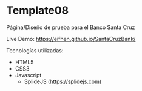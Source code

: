 # Template08

Página/Diseño de prueba para el Banco Santa Cruz

Live Demo: https://eifhen.github.io/SantaCruzBank/


Tecnologías utilizadas:

- HTML5
- CSS3
- Javascript
  - SplideJS (https://splidejs.com)
